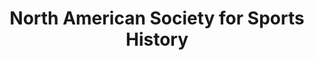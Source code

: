 ---
layout: repo
title: "North American Society for Sports History"
id: 15405
permalink: repos/15405/
---